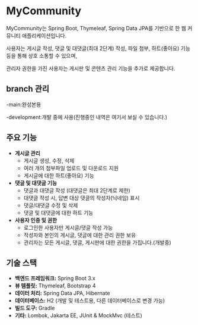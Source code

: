 # MyCommunity

MyCommunity는 Spring Boot, Thymeleaf, Spring Data JPA를 기반으로 한 웹 커뮤니티 애플리케이션입니다.<p> 
사용자는 게시글 작성, 댓글 및 대댓글(최대 2단계) 작성, 파일 첨부, 하트(좋아요) 기능 등을 통해 상호 소통할 수 있으며, <p> 
관리자 권한을 가진 사용자는 게시판 및 콘텐츠 관리 기능을 추가로 제공합니다.

## branch 관리
-main:완성본용<p>
-development:개발 중에 사용(진행중인 내역은 여기서 보실 수 있습니다.)<p>

## 주요 기능

- **게시글 관리**
  - 게시글 생성, 수정, 삭제
  - 여러 개의 첨부파일 업로드 및 다운로드 지원
  - 게시글에 대한 하트(좋아요) 기능
- **댓글 및 대댓글 기능**
  - 댓글과 대댓글 작성 (대댓글은 최대 2단계로 제한)
  - 대댓글 작성 시, 답변 대상 댓글의 작성자(닉네임) 표시
  - 댓글/대댓글 수정 및 삭제
  - 댓글 및 대댓글에 대한 하트 기능
- **사용자 인증 및 권한**
  - 로그인한 사용자만 게시글/댓글 작성 가능
  - 작성자와 본인의 게시글, 댓글에 대한 관리 권한 보유
  - 관리자는 모든 게시글, 댓글, 게시판에 대한 권한을 가집니다.(개발중)

## 기술 스택

- **백엔드 프레임워크:** Spring Boot 3.x
- **뷰 템플릿:** Thymeleaf, Bootstrap 4
- **데이터 처리:** Spring Data JPA, Hibernate
- **데이터베이스:** H2 (개발 및 테스트용, 다른 데이터베이스로 변경 가능)
- **빌드 도구:** Gradle
- **기타:** Lombok, Jakarta EE, JUnit & MockMvc (테스트)
